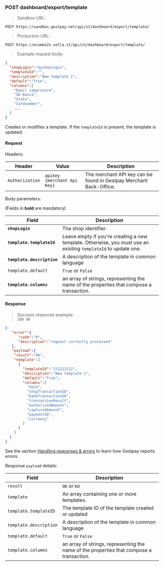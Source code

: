 ### POST dashboard/export/template


> Sandbox URL:

```
POST https://sandbox.gestpay.net/api/v1/dashboard/export/template/
```


> Production URL: 

```
POST https://ecomms2s.sella.it/api/v1/dashboard/export/template/
```


> Example request body: 

```json
{
  "shopLogin":"myshoplogin",
  "templateId":"",
  "description":"New template 1",
  "default":"True",
  "columns":[
    "Email compratore",
    "ID Banca",
    "Stato",
    "Cardnumber",
    ...
  ]
}
```

Creates or modifies a template. If the `templateId` is present, the template is updated. 

#### Request 

Headers: 

| Header          | Value                         | Description                                                        |
| --------------- | ----------------------------- | ------------------------------------------------------------------ |
| `Authorization` | `apikey {merchant Api Key}` | The merchant API key can be found in Gestpay Merchant Back-Office. |


Body parameters: 

(Fields in **bold** are mandatory)

| Field | Description | 
| --------- | ----------- | 
| **`shopLogin`** | The shop identifier. | 
| **`template.templateId`** | Leave empty if you're creating a new template. Otherwise, you must use an existing `templateId` to update one. 
| **`template.description`** | A description of the template in common language 
| `template.default` | `True` or `False`
| **`template.columns`** | an array of strings, representing the name of the properties that compose a transaction. 

#### Response 

> Success response example:<br>
> `200 OK`

```json
{
   "error":{  
      "code":"0",
      "description":"request correctly processed"
   },
   "payload":{
    "result":"OK",
    "template":[
      {
        "templateId":"121212212",
        "description":"New template 1",
        "default":"True",
        "columns":[
          "date",
          "shopTransactionID",
          "bankTransactionID",
          "transactionResult",
          "authorizedAmount",
          "capturedAmount",
          "paymentID",
          "currency"
        ]
      }
    ]
  }
}
```

See the section [Handling responses & errors](#handling-responses-amp-errors) to learn how Gestpay reports errors.

Response `payload` details: 

| Field          | Description 
| -------------- | -----------
| `result`     | `OK` or `KO`
| `template` | An array containing one or more templates.
| `template.templateID` | The template ID of the template created or updated
| `template.description` | A description of the template in common language 
| `template.default` | `True` or `False`
| `template.columns` | an array of strings, representing the name of the properties that compose a transaction. 
